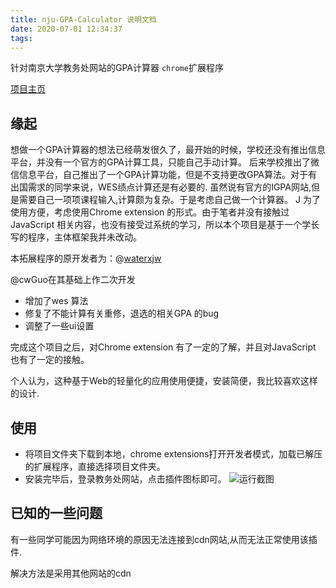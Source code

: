 ```yaml
---
title: nju-GPA-Calculator 说明文档
date: 2020-07-01 12:34:37
tags:
---
```


针对南京大学教务处网站的GPA计算器 `chrome`扩展程序

[项目主页](https://github.com/cw-Guo/NJU_GPA_Calculator)

## 缘起
想做一个GPA计算器的想法已经萌发很久了，最开始的时候，学校还没有推出信息平台，并没有一个官方的GPA计算工具，只能自己手动计算。
后来学校推出了微信信息平台，自己推出了一个GPA计算功能，但是不支持更改GPA算法。对于有出国需求的同学来说，WES绩点计算还是有必要的.
虽然说有官方的IGPA网站,但是需要自己一项项课程输入,计算颇为复杂。于是考虑自己做一个计算器。
J
为了使用方便，考虑使用Chrome extension 的形式。由于笔者并没有接触过JavaScript 相关内容，也没有接受过系统的学习，所以本个项目是基于一个学长写的程序，主体框架我并未改动。

本拓展程序的原开发者为：@[waterxjw](https://github.com/waterxjw/NJU-GPA-Calculator)

@cwGuo在其基础上作二次开发

- 增加了wes 算法
- 修复了不能计算有关重修，退选的相关GPA 的bug
- 调整了一些ui设置

完成这个项目之后，对Chrome extension 有了一定的了解，并且对JavaScript 也有了一定的接触。

个人认为，这种基于Web的轻量化的应用使用便捷，安装简便，我比较喜欢这样的设计.


## 使用
- 将项目文件夹下载到本地，chrome extensions打开开发者模式，加载已解压的扩展程序，直接选择项目文件夹。
- 安装完毕后，登录教务处网站，点击插件图标即可。
![运行截图](https://cdn.jsdelivr.net/gh/cw-Guo/NJU_GPA_Calculator/images/screenshot.png)

## 已知的一些问题

有一些同学可能因为网络环境的原因无法连接到cdn网站,从而无法正常使用该插件.

解决方法是采用其他网站的cdn



